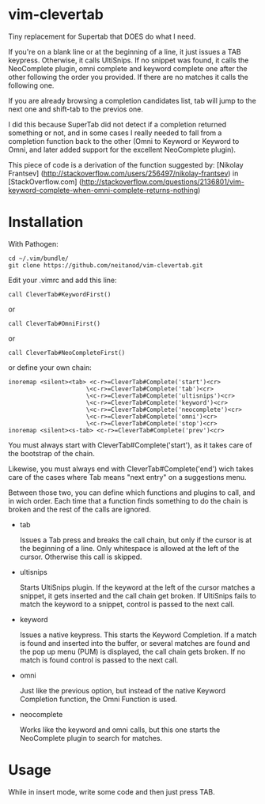 vim-clevertab
=============

Tiny replacement for Supertab that DOES do what I need.

If you're on a blank line or at the beginning of a line, it just 
issues a TAB keypress.
Otherwise, it calls UltiSnips. If no snippet was found, it calls the 
NeoComplete plugin, omni complete and keyword complete one after the 
other following the order you provided.
If there are no matches it calls the following one.

If you are already browsing a completion candidates list, tab will jump
to the next one and shift-tab to the previos one.

I did this because SuperTab did not detect if a completion returned 
something or not, and in some cases I really needed to fall from a 
completion function back to the other (Omni to Keyword or Keyword to 
Omni, and later added support for the excellent NeoComplete plugin).

This piece of code is a derivation of the function suggested by:
[Nikolay Frantsev] (http://stackoverflow.com/users/256497/nikolay-frantsev)
in [StackOverflow.com] 
(http://stackoverflow.com/questions/2136801/vim-keyword-complete-when-omni-complete-returns-nothing) 


Installation
============

With Pathogen:

    cd ~/.vim/bundle/
    git clone https://github.com/neitanod/vim-clevertab.git
    
Edit your .vimrc and add this line:
   
    call CleverTab#KeywordFirst()

or 
    
    call CleverTab#OmniFirst()

or 
    
    call CleverTab#NeoCompleteFirst()

or define your own chain:

    inoremap <silent><tab> <c-r>=CleverTab#Complete('start')<cr>
                          \<c-r>=CleverTab#Complete('tab')<cr>
                          \<c-r>=CleverTab#Complete('ultisnips')<cr>
                          \<c-r>=CleverTab#Complete('keyword')<cr>
                          \<c-r>=CleverTab#Complete('neocomplete')<cr>
                          \<c-r>=CleverTab#Complete('omni')<cr>
                          \<c-r>=CleverTab#Complete('stop')<cr>
    inoremap <silent><s-tab> <c-r>=CleverTab#Complete('prev')<cr>

You must always start with CleverTab#Complete('start'), as it takes care
of the bootstrap of the chain.

Likewise, you must always end with CleverTab#Complete('end') wich takes
care of the cases where Tab means "next entry" on a suggestions menu.

Between those two, you can define which functions and plugins to call, 
and in wich order.  Each time that a function finds something to do 
the chain is broken and the rest of the calls are ignored.

  - tab

    Issues a Tab press and breaks the call chain, but only if the cursor 
    is at the beginning of a line.  Only whitespace is allowed at the
    left of the cursor. Otherwise this call is skipped.

  - ultisnips
    
    Starts UltiSnips plugin.  If the keyword at the left of the cursor
    matches a snippet, it gets inserted and the call chain get broken.
    If UltiSnips fails to match the keyword to a snippet, control is 
    passed to the next call.

  - keyword

    Issues a native <C-P> keypress.  This starts the Keyword Completion.
    If a match is found and inserted into the buffer, or several matches 
    are found and the pop up menu (PUM) is displayed, the call chain gets
    broken.  If no match is found control is passed to the next call.

  - omni

    Just like the previous option, but instead of the native Keyword 
    Completion function, the Omni Function is used.

  - neocomplete

    Works like the keyword and omni calls, but this one starts the 
    NeoComplete plugin to search for matches.  


Usage
=====

While in insert mode, write some code and then just press TAB.
